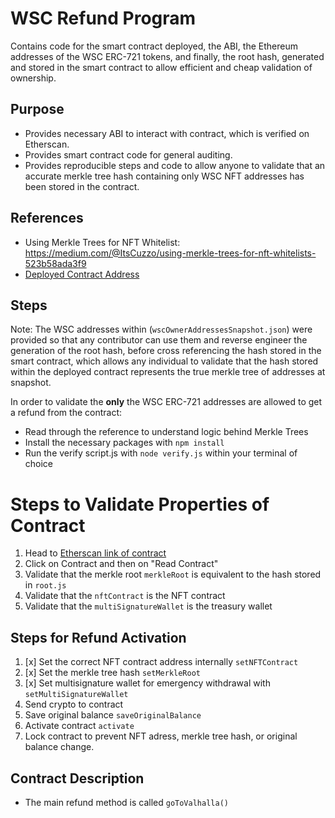 # WSC Refund Program

Contains code for the smart contract deployed, the ABI, the Ethereum addresses of the WSC ERC-721 
tokens, and finally, the root hash, generated and stored in the smart contract to allow efficient
and cheap validation of ownership.

## Purpose

 - Provides necessary ABI to interact with contract, which is verified on Etherscan.
 - Provides smart contract code for general auditing.
 - Provides reproducible steps and code to allow anyone to validate that an accurate merkle tree hash containing only WSC NFT addresses has been
 stored in the contract.

## References
 - Using Merkle Trees for NFT Whitelist: https://medium.com/@ItsCuzzo/using-merkle-trees-for-nft-whitelists-523b58ada3f9
 - [Deployed Contract Address](https://etherscan.io/address/0x03e4ED57c77034e1e7d742C99a5434679897d192)

## Steps 

Note: The WSC addresses within (`wscOwnerAddressesSnapshot.json`) were provided so that any contributor can use them and reverse engineer the generation of the root hash, before cross referencing the hash stored in the smart contract, which allows any individual to validate that the hash stored within the deployed contract represents the true merkle tree of addresses at snapshot.

In order to validate the **only** the WSC ERC-721 addresses are allowed to get a refund from the contract:
- Read through the reference to understand logic behind Merkle Trees
- Install the necessary packages with `npm install`
- Run the verify script.js with `node verify.js` within your terminal of choice

# Steps to Validate Properties of Contract

1. Head to [Etherscan link of contract]((https://etherscan.io/address/0x03e4ED57c77034e1e7d742C99a5434679897d192))
2. Click on Contract and then on "Read Contract"
3. Validate that the merkle root `merkleRoot` is equivalent to the hash stored in `root.js` 
4. Validate that the `nftContract` is the NFT contract
5. Validate that the `multiSignatureWallet` is the treasury wallet

## Steps for Refund Activation

1. [x] Set the correct NFT contract address internally `setNFTContract`
2. [x] Set the merkle tree hash `setMerkleRoot`
3. [x] Set multisignature wallet for emergency withdrawal with `setMultiSignatureWallet`
4. Send crypto to contract
5. Save original balance `saveOriginalBalance`
6. Activate contract `activate`
7. Lock contract to prevent NFT adress, merkle tree hash, or original balance change.

## Contract Description

- The main refund method is called `goToValhalla()`
